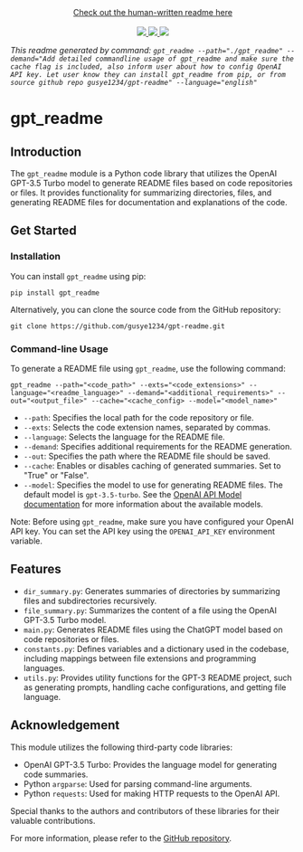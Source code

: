 <div align="center">
  <div>
     <a href="https://github.com/gusye1234/gpt-readme/blob/main/readme_human.md">
      Check out the human-written readme here
    </a>
    <br/>
    <br/>
  </div>
    <a href="https://github.com/gusye1234/gpt-readme">
      <img src="https://img.shields.io/badge/written_by-GPT-green">
    </a>
    <a href="https://github.com/gusye1234/gpt-readme">
      <img src="https://img.shields.io/badge/could_be-Wrong-red">
    </a>
    <a href="https://pypi.org/project/gpt_readme/">
      <img src="https://img.shields.io/pypi/v/gpt_readme.svg">
    </a>
</div>

*This readme generated by command: `gpt_readme --path="./gpt_readme" --demand="Add detailed commandline usage of gpt_readme and make sure the cache flag is included, also inform user about how to config OpenAI API key. Let user know they can install gpt_readme from pip, or from source github repo gusye1234/gpt-readme" --language="english"`*

# gpt_readme

## Introduction

The `gpt_readme` module is a Python code library that utilizes the OpenAI GPT-3.5 Turbo model to generate README files based on code repositories or files. It provides functionality for summarizing directories, files, and generating README files for documentation and explanations of the code.

## Get Started

### Installation

You can install `gpt_readme` using pip:

```
pip install gpt_readme
```

Alternatively, you can clone the source code from the GitHub repository:

```
git clone https://github.com/gusye1234/gpt-readme.git
```

### Command-line Usage

To generate a README file using `gpt_readme`, use the following command:

```
gpt_readme --path="<code_path>" --exts="<code_extensions>" --language="<readme_language>" --demand="<additional_requirements>" --out="<output_file>" --cache="<cache_config> --model="<model_name>"
```

- `--path`: Specifies the local path for the code repository or file.
- `--exts`: Selects the code extension names, separated by commas.
- `--language`: Selects the language for the README file.
- `--demand`: Specifies additional requirements for the README generation.
- `--out`: Specifies the path where the README file should be saved.
- `--cache`: Enables or disables caching of generated summaries. Set to "True" or "False".
- `--model`: Specifies the model to use for generating README files. The default model is `gpt-3.5-turbo`. See the [OpenAI API Model documentation](https://platform.openai.com/docs/models/overview) for more information about the available models.

Note: Before using `gpt_readme`, make sure you have configured your OpenAI API key. You can set the API key using the `OPENAI_API_KEY` environment variable.

## Features

- `dir_summary.py`: Generates summaries of directories by summarizing files and subdirectories recursively.
- `file_summary.py`: Summarizes the content of a file using the OpenAI GPT-3.5 Turbo model.
- `main.py`: Generates README files using the ChatGPT model based on code repositories or files.
- `constants.py`: Defines variables and a dictionary used in the codebase, including mappings between file extensions and programming languages.
- `utils.py`: Provides utility functions for the GPT-3 README project, such as generating prompts, handling cache configurations, and getting file language.

## Acknowledgement

This module utilizes the following third-party code libraries:

- OpenAI GPT-3.5 Turbo: Provides the language model for generating code summaries.
- Python `argparse`: Used for parsing command-line arguments.
- Python `requests`: Used for making HTTP requests to the OpenAI API.

Special thanks to the authors and contributors of these libraries for their valuable contributions.

For more information, please refer to the [GitHub repository](https://github.com/gusye1234/gpt-readme).
